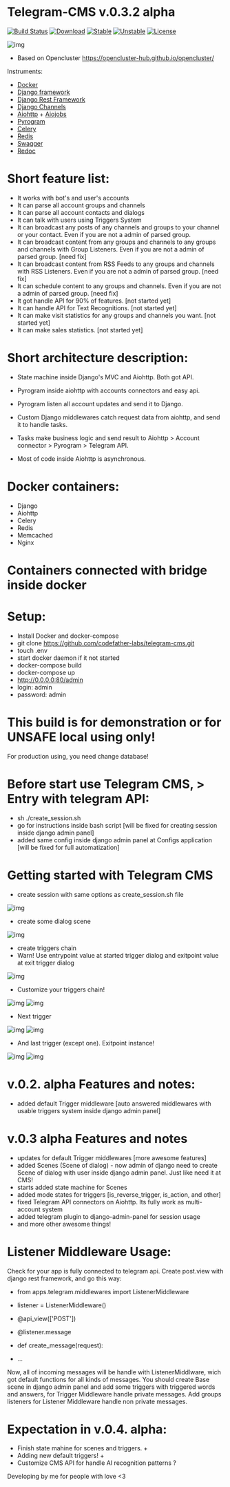 # Telegram-CMS v.0.3.2 alpha
[![Build Status](https://travis-ci.org/ali-irawan/xtra.svg?branch=master)](https://travis-ci.org/ali-irawan/xtra)
[![Download](https://poser.pugx.org/ali-irawan/xtra/d/total.svg)](https://poser.pugx.org/ali-irawan/xtra/d/total.svg)
[![Stable](https://poser.pugx.org/ali-irawan/xtra/v/stable.svg)](https://poser.pugx.org/ali-irawan/xtra/v/stable.svg)
[![Unstable](https://poser.pugx.org/ali-irawan/xtra/v/unstable.svg)](https://poser.pugx.org/ali-irawan/xtra/v/unstable.svg)
[![License](https://poser.pugx.org/ali-irawan/xtra/license.svg)](https://poser.pugx.org/ali-irawan/xtra/license.svg)

![img](http://dl3.joxi.net/drive/2019/12/06/0029/3762/1904306/06/08fa2e0135.jpg)

- Based on Opencluster https://opencluster-hub.github.io/opencluster/

Instruments:
- [Docker](https://www.docker.com/)
- [Django framework](https://www.djangoproject.com/)
- [Django Rest Framework](https://www.django-rest-framework.org/)
- [Django Channels](https://channels.readthedocs.io/en/latest/)
- [Aiohttp](https://aiohttp.readthedocs.io/en/stable/) + [Aiojobs](https://aiojobs.readthedocs.io/en/stable/quickstart.html)
- [Pyrogram](https://docs.pyrogram.org/)
- [Celery](http://www.celeryproject.org/)
- [Redis](https://redis.io/)
- [Swagger](https://swagger.io/)
- [Redoc](https://github.com/Redocly/redoc)

# Short feature list:
- It works with bot's and user's accounts
- It can parse all account groups and channels
- It can parse all account contacts and dialogs
- It can talk with users using Triggers System
- It can broadcast any posts of any channels and groups to your channel or your contact. Even if you are not a admin of parsed group.
- It can broadcast content from any groups and channels to any groups and channels with Group Listeners. Even if you are not a admin of parsed group. [need fix]
- It can broadcast content from RSS Feeds to any groups and channels with RSS Listeners. Even if you are not a admin of parsed group. [need fix]
- It can schedule content to any groups and channels. Even if you are not a admin of parsed group. [need fix]
- It got handle API for 90% of features. [not started yet]
- It can handle API for Text Recognitions. [not started yet]
- It can make visit statistics for any groups and channels you want. [not started yet]
- It can make sales statistics. [not started yet]

# Short architecture description:
- State machine inside Django's MVC and Aiohttp. Both got API.

- Pyrogram inside aiohttp with accounts connectors and easy api.
- Pyrogram listen all account updates and send it to Django.
- Custom Django middlewares catch request data from aiohttp, and send it to handle tasks.
- Tasks make business logic and send result to Aiohttp > Account connector > Pyrogram > Telegram API.
- Most of code inside Aiohttp is asynchronous.

# Docker containers:
- Django
- Aiohttp
- Celery
- Redis
- Memcached
- Nginx
# Containers connected with bridge inside docker

# Setup:
- Install Docker and docker-compose
- git clone https://github.com/codefather-labs/telegram-cms.git
- touch .env
- start docker daemon if it not started
- docker-compose build
- docker-compose up
- http://0.0.0.0:80/admin
- login: admin
- password: admin

# This build is for demonstration or for UNSAFE local using only!
For production using, you need change database!

# Before start use Telegram CMS, > Entry with telegram API:
- sh ./create_session.sh
- go for instructions inside bash script [will be fixed for creating session inside django admin panel]
- added same config inside django admin panel at Configs application [will be fixed for full automatization]

# Getting started with Telegram CMS
- create session with same options as create_session.sh file

![img](http://dl4.joxi.net/drive/2019/12/06/0029/3762/1904306/06/7e6fe98225.jpg)

- create some dialog scene

![img](http://dl3.joxi.net/drive/2019/12/06/0029/3762/1904306/06/2feeeee9ec.jpg)

- create triggers chain
- Warn! Use entrypoint value at started trigger dialog and exitpoint value at exit trigger dialog

![img](http://dl4.joxi.net/drive/2019/12/06/0029/3762/1904306/06/f2f7cabdfc.jpg)

- Customize your triggers chain!

![img](http://dl3.joxi.net/drive/2019/12/06/0029/3762/1904306/06/8b1a7a4c8e.jpg)
![img](http://dl3.joxi.net/drive/2019/12/06/0029/3762/1904306/06/ec1691248c.jpg)

- Next trigger

![img](http://dl4.joxi.net/drive/2019/12/06/0029/3762/1904306/06/34f25442f7.jpg)
![img](http://dl4.joxi.net/drive/2019/12/06/0029/3762/1904306/06/ed1ec9fc5f.jpg)

- And last trigger (except one). Exitpoint instance!

![img](http://dl4.joxi.net/drive/2019/12/06/0029/3762/1904306/06/5c53af1960.jpg)
![img](http://dl4.joxi.net/drive/2019/12/06/0029/3762/1904306/06/e4295a8a3c.jpg)

# v.0.2. alpha Features and notes:
- added default Trigger middleware [auto answered middlewares with usable triggers system inside django admin panel]

# v.0.3 alpha Features and notes
- updates for default Trigger middlewares [more awesome features]
- added Scenes (Scene of dialog) - now admin of django need to create Scene of dialog with user inside django admin panel. Just like need it at CMS!
- starts added state machine for Scenes
- added mode states for triggers [is_reverse_trigger, is_action, and other]
- fixed Telegram API connectors on Aiohttp. Its fully work as multi-account system
- added telegram plugin to django-admin-panel for session usage
- and more other awesome things!

# Listener Middleware Usage:
Check for your app is fully connected to telegram api. Create post.view with django rest framework, and go this way:
- from apps.telegram.middlewares import ListenerMiddleware
- listener = ListenerMiddleware()

- @api_view(['POST'])
- @listener.message
- def create_message(request):
-   ...

Now, all of incoming messages will be handle with ListenerMiddlware, wich got default functions for all kinds of messages. You should create Base scene in django admin panel and add some triggers with triggered words and answers, for Trigger Middleware handle private messages. Add groups listeners for Listener Middleware handle non private messages.

# Expectation in v.0.4. alpha:
- Finish state mahine for scenes and triggers. +
- Adding new default triggers! +
- Customize CMS API for handle AI recognition patterns ?

Developing by me for people with love <3

